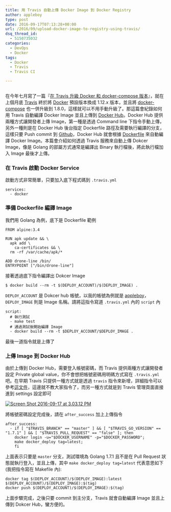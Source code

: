 ```yaml
---
title: 用 Travis 自動上傳 Docker Image 到 Docker Registry
author: appleboy
type: post
date: 2016-09-17T07:13:28+00:00
url: /2016/09/upload-docker-image-to-registry-using-travis/
dsq_thread_id:
  - 5150735032
categories:
  - DevOps
  - Docker
tags:
  - Docker
  - Travis
  - Travis CI

---
```

[<img src="https://i1.wp.com/farm2.staticflickr.com/1600/25660808075_c8190290f7_c.jpg?w=840&#038;ssl=1" alt="" data-recalc-dims="1" />][1]

在今年七月寫了一篇『[在 Travis 升級 Docker 和 docker-compose 版本][2]』，就在上個月底 [Travis][3] 終於將 [Docker][4] 預設版本換成 1.12.x 版本，並且將 [docker-compose][5] 也一併升級到 1.8.0，這樣就可以不用手動升級了。那這篇會紀錄如何用 Travis 自動編譯 Docker Image 並且上傳到 [Docker Hub][6]。Docker Hub 提供兩種方式讓開發者上傳 Image，第一種是透過 Command line 下指令手動上傳，另外一種則是在 Docker Hub 後台指定 Dockerfile 路徑及需要執行編譯的分支，這樣只要 Push commit 到 [Github][7]，Docker Hub 就會根據 [Dockerfile][8] 來自動編譯 Docker Image。本篇會介紹如何透過 Travis 服務來自動上傳 Dokcer Image，像是 Golang 的部屬方式通常是編譯出 Binary 執行檔後，將此執行檔加入 Image 最後才上傳。

<!--more-->

### 在 Travis 啟動 Docker Service

啟動方式非常簡單，只要加入底下程式碼到 `.travis.yml`

<pre><code class="language-yml">services:
  - docker</code></pre>

### 準備 Dockerfile 編譯 Image

我們用 Golang 為例，底下是 Dockerfile 範例

<pre><code class="language-bash">FROM alpine:3.4

RUN apk update && \
  apk add \
    ca-certificates && \
  rm -rf /var/cache/apk/*

ADD drone-line /bin/
ENTRYPOINT ["/bin/drone-line"]</code></pre>

接著透過底下指令編譯出 Dokcer Image

<pre><code class="language-bash">$ docker build --rm -t $(DEPLOY_ACCOUNT)/$(DEPLOY_IMAGE) .</code></pre>

`DEPLOY_ACCOUNT` 是 Dokcer hub 帳號，以我的帳號為例就是 [appleboy][9]，`DEPLOY_IMAGE` 則是 Image 名稱。請將這指令寫道 `.travis.yml` 內的 `script` 內

<pre><code class="language-yml">script:
  # 執行測試
  - make test
  # 通過測試後開始編譯 Image
  - docker build --rm -t $DEPLOY_ACCOUNT/$DEPLOY_IMAGE .</code></pre>

最後一道指令就是上傳了

### 上傳 Image 到 Docker Hub

由於上傳到 Docker Hub，需要登入帳號密碼，而 Travis 提供兩種方式讓開發者設定 Private global value，你不會想把帳號密碼用明碼方式寫在 `.travis.yml` 吧。在早期 Travis 只提供一種方式就是透過 `travis` 指令來新增，詳細指令可以參考[這文件][10]，這邊就不教大家指令了，而另一種方式就是到 Travis 管理頁面直接進到 settings 設定即可

<a data-flickr-embed="true"  href="https://www.flickr.com/photos/appleboy/29442189190/in/dateposted-public/" title="Screen Shot 2016-09-17 at 3.03.12 PM"><img src="https://i0.wp.com/c7.staticflickr.com/9/8268/29442189190_4d872ed6ac_z.jpg?resize=640%2C254&#038;ssl=1" alt="Screen Shot 2016-09-17 at 3.03.12 PM" data-recalc-dims="1" /></a>

將帳號密碼設定完成後，請在 `after_success` 加上上傳指令

<pre><code class="language-yml">after_success:
  - if [ "$TRAVIS_BRANCH" == "master" ] && [ "$TRAVIS_GO_VERSION" == "1.7.1" ] && [ "$TRAVIS_PULL_REQUEST" == "false" ]; then
    docker login -u="$DOCKER_USERNAME" -p="$DOCKER_PASSWORD";
    make docker_deploy tag=latest;
    fi</code></pre>

上面表示只要是 `master` 分支，測試環境為 Golang 1.7.1 且不是在 Pull Request 狀態就執行登入，並且上傳，其中 `make docker_deploy tag=latest` 代表意思如下 (我把指令寫在 Makefile 內):

<pre><code class="language-bash">docker tag $(DEPLOY_ACCOUNT)/$(DEPLOY_IMAGE):latest $(DEPLOY_ACCOUNT)/$(DEPLOY_IMAGE):$(tag)
docker push $(DEPLOY_ACCOUNT)/$(DEPLOY_IMAGE):$(tag)</code></pre>

上面步驟完成，之後只要 commit 到主分支，Travis 就會自動編譯 Image 並且上傳到 Dokcer Hub，蠻方便的。

 [1]: https://i1.wp.com/farm2.staticflickr.com/1600/25660808075_c8190290f7_c.jpg?ssl=1
 [2]: https://blog.wu-boy.com/2016/07/upgrade-docker-and-docker-compose-on-travis/
 [3]: https://travis-ci.org/
 [4]: https://www.docker.com/
 [5]: https://docs.docker.com/compose/
 [6]: https://hub.docker.com/
 [7]: https://github.com/
 [8]: https://docs.docker.com/engine/reference/builder/
 [9]: https://hub.docker.com/u/appleboy/
 [10]: https://docs.travis-ci.com/user/environment-variables/